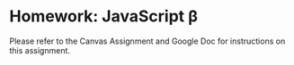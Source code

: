 # Homework: JavaScript **β**

Please refer to the Canvas Assignment and Google Doc for instructions on this assignment.